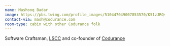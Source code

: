 ```yaml
---
name: Mashooq Badar
image: https://pbs.twimg.com/profile_images/510447049007853570/K51zJRQs.jpeg 
contact-via: mash@codurance.com
room-type: cabin with other Codurance folk
---
```


Software Craftsman, [LSCC](http://www.meetup.com/london-software-craftsmanship) and co-founder of [Codurance](http://www.codurance.com)
